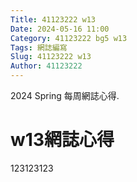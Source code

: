 ```yaml
---
Title: 41123222 w13
Date: 2024-05-16 11:00
Category: 41123222 bg5 w13
Tags: 網誌編寫
Slug: 41123222 w13
Author: 41123222 
---
```


2024 Spring 每周網誌心得.

<!-- PELICAN_END_SUMMARY -->

# w13網誌心得
123123123